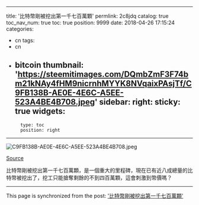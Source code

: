 
---
title: '比特幣剛被挖出第一千七百萬顆'
permlink: 2c8jdq
catalog: true
toc_nav_num: true
toc: true
position: 9999
date: 2018-04-26 17:15:24
categories:
- cn
tags:
- cn
- bitcoin
thumbnail: 'https://steemitimages.com/DQmbZmF3F74bm21kNAy4fHM9nicrnhMYYK8NVqaixPAsjTf/C9FB138B-AE0E-4E6C-A5EE-523A4BE4B708.jpeg'
sidebar:
    right:
        sticky: true
widgets:
    -
        type: toc
        position: right
---



![C9FB138B-AE0E-4E6C-A5EE-523A4BE4B708.jpeg](https://steemitimages.com/DQmbZmF3F74bm21kNAy4fHM9nicrnhMYYK8NVqaixPAsjTf/C9FB138B-AE0E-4E6C-A5EE-523A4BE4B708.jpeg)

[Source](https://usethebitcoin.com/new-record-bitcoin-reached-17-million-coins-mined/)

比特幣剛被挖出第一千七百萬顆，是一個重大的里程碑，現在已有近八成總量的比特幣被挖出了，挖工只能搶奪剩餘的不到四百萬顆，這會刺激到幣價嗎？

- - -

This page is synchronized from the post: ['比特幣剛被挖出第一千七百萬顆'](https://steemit.com/@htliao/2c8jdq)
